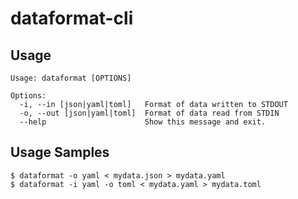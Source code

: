 # dataformat-cli

## Usage

```
Usage: dataformat [OPTIONS]

Options:
  -i, --in [json|yaml|toml]   Format of data written to STDOUT
  -o, --out [json|yaml|toml]  Format of data read from STDIN
  --help                      Show this message and exit.
```

## Usage Samples
```
$ dataformat -o yaml < mydata.json > mydata.yaml
$ dataformat -i yaml -o toml < mydata.yaml > mydata.toml
 ```

